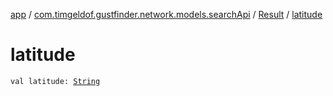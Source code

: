 [app](../../index.md) / [com.timgeldof.gustfinder.network.models.searchApi](../index.md) / [Result](index.md) / [latitude](./latitude.md)

# latitude

`val latitude: `[`String`](https://kotlinlang.org/api/latest/jvm/stdlib/kotlin/-string/index.html)